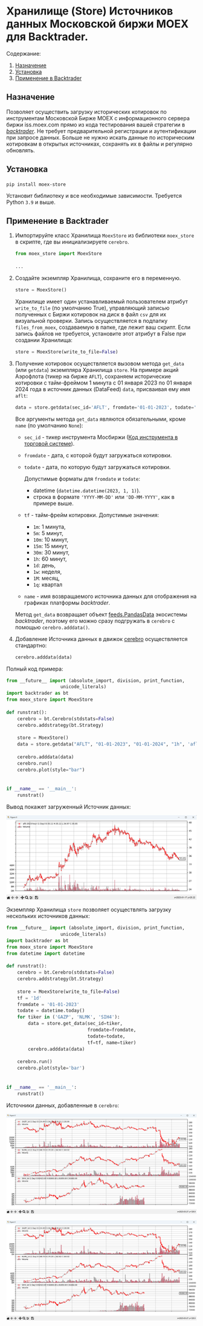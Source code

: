 # Хранилище (Store) Источников данных Московской биржи MOEX для Backtrader.

Содержание:
1. [Назначение](#назначение)
2. [Установка](#установка)
3. [Применение в Backtrader](#применение-в-backtrader)


## Назначение

Позволяет осуществить загрузку исторических котировок по инструментам Московской Бирже MOEX с 
информационного сервера биржи iss.moex.com прямо из кода тестирования вашей стратегии в [_backtrader_](https://www.backtrader.ru/). Не требует 
предварительной регистрации и аутентификации при запросе данных. Больше не нужно искать данные по историческим 
котировкам в открытых источниках, сохранять их в файлы и регулярно обновлять. 

## Установка

   ```pip install moex-store```

Установит библиотеку и все необходимые зависимости. Требуется Python `3.9` и выше.

## Применение в Backtrader

1. Импортируйте класс Хранилища `MoexStore` из библиотеки `moex_store` в скрипте, где вы инициализируете `cerebro`.
   
   ```python
   from moex_store import MoexStore
   
   ...
   ```
   
2. Создайте экземпляр Хранилища, сохраните его в переменную.

   ```python
   store = MoexStore()
   ```
   
   Хранилище имеет один устанавливаемый пользователем атрибут `write_to_file` (по умолчанию True), управляющий записью 
   полученных с Биржи котировок на диск в файл `csv` для их визуальной проверки. Запись осуществляется в подпапку 
   `files_from_moex`, создаваемую в папке, где лежит ваш скрипт. Если запись файлов не требуется, установите 
   этот атрибут в False при создании Хранилища:  

   ```python
   store = MoexStore(write_to_file=False)
   ```
   
3. Получение котировок осуществляется вызовом метода `get_data` (или `getdata`) экземпляра Хранилища `store`. На примере 
   акций Аэрофлота (тикер на бирже `AFLT`), сохраняем исторические котировки с тайм-фреймом 1 минута с 01 января 2023 
   по 01 января 2024 года в источник данных (DataFeed) `data`, присваивая ему имя `aflt`:

   ```python
   data = store.getdata(sec_id='AFLT', fromdate='01-01-2023', todate='01-01-2024', tf='1m', name='Аэрофлот')
   ```
   
   Все аргументы метода `get_data` являются обязательными, кроме `name` (по умолчанию `None`):

   - `sec_id` - тикер инструмента Мосбиржи ([Код инструмента в торговой системе](https://www.moex.com/ru/spot/issues.aspx)).

   - `fromdate` - дата, с которой будут загружаться котировки.

   - `todate` - дата, по которую будут загружаться котировки.

       Допустимые форматы для `fromdate` и `todate`:
       - datetime (`datetime.datetime(2023, 1, 1)`).
       - строка в формате `'YYYY-MM-DD'` или `'DD-MM-YYYY'`, как в примере выше.

   - `tf` - тайм-фрейм котировки. Допустимые значения:

      - `1m`: 1 минута, 
      - `5m`: 5 минут, 
      - `10m`: 10 минут, 
      - `15m`: 15 минут, 
      - `30m`: 30 минут, 
      - `1h`: 60 минут, 
      - `1d`: день, 
      - `1w`: неделя, 
      - `1M`: месяц, 
      - `1q`: квартал

   - `name` - имя возвращаемого источника данных для отображения на графиках платформы _backtrader_.

   Метод `get_data` возвращает объект [feeds.PandasData](https://www.backtrader.ru/docu/datafeed/datafeed_pandas/) 
   экосистемы _backtrader_, поэтому его можно сразу подгружать в `cerebro` с помощью `cerebro.adddata()`.


4. Добавление Источника данных в движок [cerebro](https://www.backtrader.ru/docu/cerebro/cerebro/) осуществляется стандартно:

   ```python
   cerebro.adddata(data)
   ```

Полный код примера:

```python
from __future__ import (absolute_import, division, print_function,
                    unicode_literals)
import backtrader as bt
from moex_store import MoexStore

def runstrat():
    cerebro = bt.Cerebro(stdstats=False)
    cerebro.addstrategy(bt.Strategy)

    store = MoexStore()
    data = store.getdata("AFLT", "01-01-2023", "01-01-2024", "1h", 'aflt-2023-hour')

    cerebro.adddata(data)
    cerebro.run()
    cerebro.plot(style="bar")


if __name__ == '__main__':
    runstrat()
```

Вывод покажет загруженный Источник данных:

![pict1.png](assets%2Fpict1.png)

Экземпляр Хранилища `store` позволяет осуществлять загрузку нескольких источников данных:

```python
from __future__ import (absolute_import, division, print_function,
                    unicode_literals)
import backtrader as bt
from moex_store import MoexStore
from datetime import datetime

def runstrat():
    cerebro = bt.Cerebro(stdstats=False)
    cerebro.addstrategy(bt.Strategy)

    store = MoexStore(write_to_file=False)
    tf = '1d'
    fromdate = '01-01-2023'
    todate = datetime.today()
    for tiker in ('GAZP', 'NLMK', 'SIH4'):
        data = store.get_data(sec_id=tiker, 
                              fromdate=fromdate, 
                              todate=todate, 
                              tf=tf, name=tiker)
        cerebro.adddata(data)

    cerebro.run()
    cerebro.plot(style='bar')


if __name__ == '__main__':
    runstrat()
```

Источники данных, добавленные в `cerebro`:

![pict2.png](assets%2Fpict2.png)

![pict2.png](https://github.com/Celeevo/moex_store/blob/master/pict2.png?raw=true)







